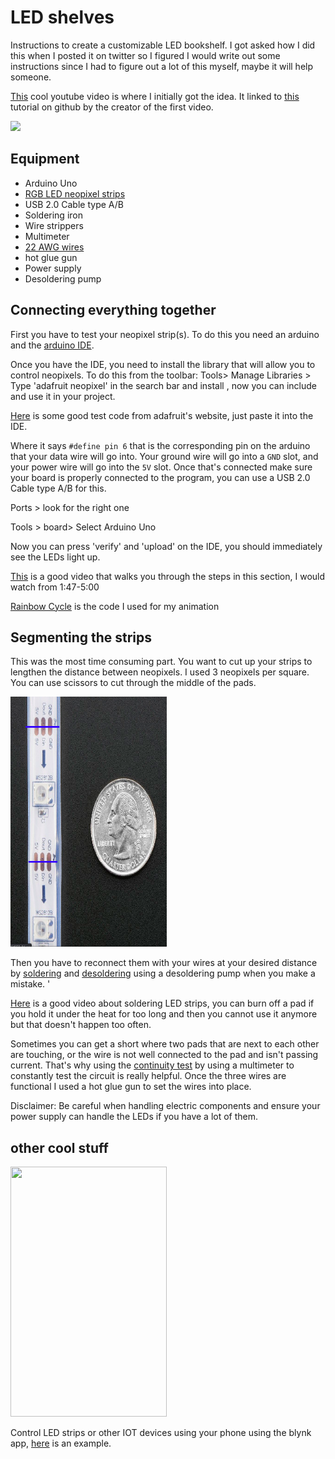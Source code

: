 # LED shelves
Instructions to create a customizable LED bookshelf. I got asked how I did this when I posted it on twitter so I figured I would write out some instructions since I had to figure out a lot of this myself, maybe it will help someone.

[This](https://www.youtube.com/watch?v=-vMah2H9-WQ&ab_channel=NadiaTokerud) cool youtube video is where I initially got the idea. It linked to [this](https://github.com/oyvindmb/bookworm/wiki) tutorial on github by the creator of the first video. 

![](ledbooksgelves.gif)
## Equipment
* Arduino Uno
* [RGB LED neopixel strips](https://www.adafruit.com/product/1376?length=1)
* USB 2.0 Cable type A/B
* Soldering iron
* Wire strippers
* Multimeter
* [22 AWG wires](https://www.adafruit.com/product/1311)
* hot glue gun
* Power supply
* Desoldering pump

## Connecting everything together
First you have to test your neopixel strip(s). To do this you need an arduino and the [arduino IDE](https://create.arduino.cc/projecthub/Arduino_Genuino/getting-started-with-arduino-web-editor-on-various-platforms-4b3e4a).  

Once you have the IDE, you need to install the library that will allow you to control neopixels. To do this from the toolbar: 
Tools> Manage Libraries > Type 'adafruit neopixel' in the search bar and install , now you can include and use it in your project.

[Here](https://learn.adafruit.com/1500-neopixel-led-curtain-with-raspberry-pi-fadecandy/test-components) is some good test code from adafruit's website, just paste it into the IDE.

Where it says `#define pin 6` that is the corresponding pin on the arduino that your data wire will go into. Your ground wire will go into a `GND` slot, and your power wire will go into the `5V` slot. Once that's connected make sure your board is properly connected to the program, you can use a USB 2.0 Cable type A/B for this. 

Ports > look for the right one

Tools > board> Select Arduino Uno

Now you can press 'verify' and 'upload' on the IDE, you should immediately see the LEDs light up.

[This](https://www.youtube.com/watch?t=107&v=EvRxQbhDxCo&feature=youtu.be&ab_channel=KamuiCosplay) is a good video that walks you through the steps in this section, I would watch from 1:47-5:00

[Rainbow Cycle](https://www.tweaking4all.com/hardware/arduino/adruino-led-strip-effects/#LEDStripEffectRainbowCycle) is the code I used for my animation

## Segmenting the strips
This was the most time consuming part. You want to cut up your strips to lengthen the distance between neopixels. I used 3 neopixels per square. You can use scissors to cut through the middle of the pads.

<img src="segmentingPads.png" width="250" height="400"/>

Then you have to reconnect them with your wires at your desired distance by [soldering](https://www.youtube.com/watch?t=107&v=EvRxQbhDxCo&feature=youtu.be&ab_channel=KamuiCosplay) and [desoldering](https://www.youtube.com/watch?v=N_dvf45hN6Y&ab_channel=AdafruitIndustries) using a desoldering pump when you make a mistake. '

[Here](https://www.youtube.com/watch?v=U_b08YRcY4s&ab_channel=SuperBrightLEDs) is a good video about soldering LED strips, you can burn off a pad if you hold it under the heat for too long and then you cannot use it anymore but that doesn't happen too often. 

Sometimes you can get a short where two pads that are next to each other are touching, or the wire is not well connected to the pad and isn't passing current. That's why using the [continuity test](https://www.youtube.com/watch?v=5G622WDZaHg&ab_channel=GalcoTV) by using a multimeter to constantly test the circuit is really helpful. Once the three wires are functional I used a hot glue gun to set the wires into place.

Disclaimer: Be careful when handling electric components and ensure your power supply can handle the LEDs if you have a lot of them. 

## other cool stuff

<img src="blynkLed.gif" width="250" height="400"/>

Control LED strips or other IOT devices using your phone using the blynk app, [here](https://examples.blynk.cc/?board=Arduino%20Uno&shield=Serial%20or%20USB&example=Widgets%2FLED%2FLED_Color) is an example.
